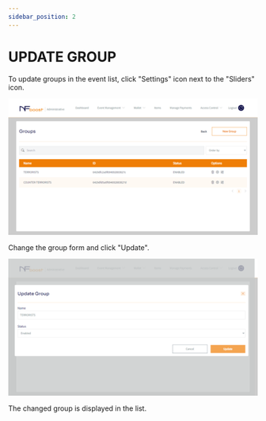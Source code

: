 ```yaml
---
sidebar_position: 2
---
```


# UPDATE GROUP

To update groups in the event list, click "Settings" icon next to the "Sliders" icon.

![1](/img/managegroup.png)

Change the group form and click "Update".

![1](/img/updategrupo.png)

The changed group is displayed in the list.
